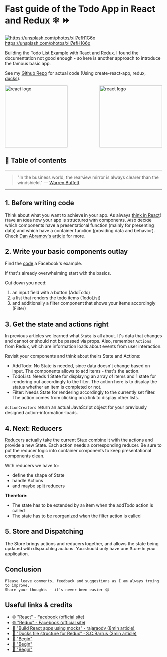 # Fast guide of the Todo App in React and Redux ⚛ ⏩

[<img src="https://images.unsplash.com/1/work-station-straight-on-view.jpg?dpr=2&auto=format&fit=crop&w=767&h=511&q=80&cs=tinysrgb&crop=" alt="https://unsplash.com/photos/xII7efH1G6o">](https://unsplash.com/photos/xII7efH1G6o) https://unsplash.com/photos/xII7efH1G6o


Building the Todo List Example with React and Redux. I found the documentation not good enough - so here is another approach to introduce the famous basic app.

See my [Github Repo](https://github.com/DDCSLearning/reduxTodo) for actual code (Using create-react-app, redux, [ducks](https://github.com/erikras/ducks-modular-redux)).

<img src="https://raw.githubusercontent.com/reactjs/redux/master/logo/logo.png" alt="react logo" height="200" align="right"/>
<img src="https://facebook.github.io/react/img/logo.svg" alt="react logo" height="200"/>


## 📄 Table of contents



---

>"In the business world, the rearview mirror is always clearer than the windshield."
― [Warren Buffett](https://de.wikipedia.org/wiki/Warren_Buffett)

---


## 1. Before writing code

Think about what you want to achieve in your app.
As always [think in React](https://facebook.github.io/react/docs/thinking-in-react.html)! Have an idea how your app is structured with components. Also decide which components have a presentational function (mainly for presenting data) and which have a container function (providing data and behavior). Check [Dan Abramov's article](https://medium.com/@dan_abramov/smart-and-dumb-components-7ca2f9a7c7d0#.24ud80eei) for more.

## 2. Write your basic components outlay

Find the [code](http://redux.js.org/docs/basics/ExampleTodoList.html) a Facebook's example.

If that's already overwhelming start with the basics.

Cut down you need:
1. an input field with a button (AddTodo)
1. a list that renders the todo items (TodoList)
1. and additionally a filter component that shows your items accordingly (Filter)

## 3. Get the state and actions right
In previous articles we learned what `State` is all about. It's data that changes and cannot or should not be passed via props.
Also, remember `Actions` from Redux, which are information loads about events from user interaction.

Revisit your components and think about theirs State and Actions:
- AddTodo: No State is needed, since data doesn't change based on input. The components allows to add items - that's the action.
- TodoList: Needs 1 State for displaying an array of items and 1 state for rendering out accordingly to the filter. The action here is to display the status whether an item is completed or not.
- Filter: Needs State for rendering accordingly to the currently set filter. The action comes from clicking on a link to display other lists.

`ActionCreators` return an actual JavaScript object for your previously designed action-information-loads.


## 4. Next: Reducers

[Reducers](http://redux.js.org/docs/basics/Reducers.html) actually take the current State combine it with the actions and provide a new State.
Each action needs a corresponding reducer.
Be sure to put the reducer logic into container components to keep presentational components clean.

With reducers we have to:
- define the shape of State
- handle Actions
- and maybe split reducers

**Therefore:**

- The state has to be extended by an item when the addTodo action is called
- The state has to be reorganized when the filter action is called

## 5. Store and Dispatching

The Store brings actions and reducers together, and allows the state being updated with dispatching actions. You should only have one Store in your application.














## Conclusion



```
Please leave comments, feedback and suggestions as I am always trying to improve.
Share your thoughts - it's never been easier 😄
```

## Useful links & credits
- [🌐 "React" - Facebook (official site)](https://facebook.github.io/react/)
- [🌐 "Redux" - Facebook (official site)](http://redux.js.org/)
- [📄 "Build React apps using mocks" - rajaraodv (8min article)](https://medium.com/@rajaraodv/step-by-step-guide-to-building-react-redux-apps-using-mocks-48ca0f47f9a#.nyiqb1biq)
- [📄 "Ducks file structure for Redux" - S.C.Barrus (3min article)](https://medium.com/@scbarrus/the-ducks-file-structure-for-redux-d63c41b7035c#.305a6da9k)
- [📄 "Begin"](afgafgadgads)
- [📄 "Begin"](afgafgadgads)
- [📄 "Begin"](afgafgadgads)

<!-- Written by Daniel Deutsch (deudan1010@gmail.com) -->
